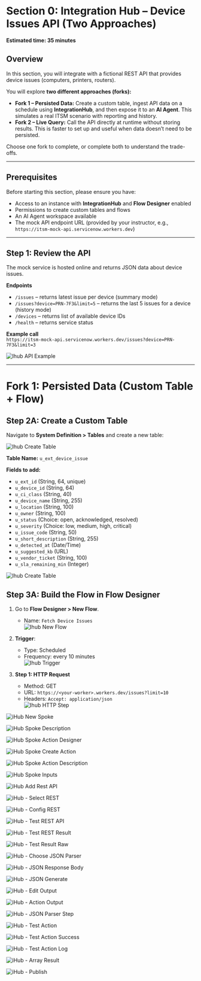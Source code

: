 # Section 0: Integration Hub – Device Issues API (Two Approaches)

**Estimated time: 35 minutes**

## Overview

In this section, you will integrate with a fictional REST API that provides device issues (computers, printers, routers).  

You will explore **two different approaches (forks):**

- **Fork 1 – Persisted Data:** Create a custom table, ingest API data on a schedule using **IntegrationHub**, and then expose it to an **AI Agent**. This simulates a real ITSM scenario with reporting and history.  
- **Fork 2 – Live Query:** Call the API directly at runtime without storing results. This is faster to set up and useful when data doesn’t need to be persisted.  

Choose one fork to complete, or complete both to understand the trade-offs.

---

## Prerequisites

Before starting this section, please ensure you have:

- Access to an instance with **IntegrationHub** and **Flow Designer** enabled  
- Permissions to create custom tables and flows  
- An AI Agent workspace available  
- The mock API endpoint URL (provided by your instructor, e.g., `https://itsm-mock-api.servicenow.workers.dev`)

---

## Step 1: Review the API

The mock service is hosted online and returns JSON data about device issues.

**Endpoints**

- `/issues` – returns latest issue per device (summary mode)  
- `/issues?device=PRN-7F3&limit=5` – returns the last 5 issues for a device (history mode)  
- `/devices` – returns list of available device IDs  
- `/health` – returns service status  

**Example call**  
`https://itsm-mock-api.servicenow.workers.dev/issues?device=PRN-7F3&limit=3`

![Ihub API Example](screenshots/ihub2-api.png)

---

# Fork 1: Persisted Data (Custom Table + Flow)

## Step 2A: Create a Custom Table

Navigate to **System Definition > Tables** and create a new table:

![Ihub Create Table](screenshots/ihub2-createtable.png)

**Table Name:** `u_ext_device_issue`

**Fields to add:**

- `u_ext_id` (String, 64, unique)  
- `u_device_id` (String, 64)  
- `u_ci_class` (String, 40)  
- `u_device_name` (String, 255)  
- `u_location` (String, 100)  
- `u_owner` (String, 100)  
- `u_status` (Choice: open, acknowledged, resolved)  
- `u_severity` (Choice: low, medium, high, critical)  
- `u_issue_code` (String, 50)  
- `u_short_description` (String, 255)  
- `u_detected_at` (Date/Time)  
- `u_suggested_kb` (URL)  
- `u_vendor_ticket` (String, 100)  
- `u_sla_remaining_min` (Integer)

![Ihub Create Table](screenshots/ihub2-table.png)

## Step 3A: Build the Flow in Flow Designer

1. Go to **Flow Designer > New Flow**.  
   - Name: `Fetch Device Issues`  
   ![Ihub New Flow](screenshots/ihub2-flow-new.png)
   
2. **Trigger**:  
   - Type: Scheduled  
   - Frequency: every 10 minutes  
   ![Ihub Trigger](screenshots/ihub2-trigger.png) 
   
3. **Step 1: HTTP Request**  
   - Method: GET  
   - URL: `https://<your-worker>.workers.dev/issues?limit=10`  
   - Headers: `Accept: application/json`  
   ![Ihub HTTP Step](screenshots/ihub-http.png)
   
![iHub New Spoke](screenshots/ihub2-new-spoke.png)

![iHub Spoke Description](screenshots/ihub2-spoke-desc.png)

![iHub Spoke Action Designer](screenshots/ihub2-spoke-action-designer.png)

![iHub Spoke Create Action](screenshots/ihub2-spoke-create-action.png)

![iHub Spoke Action Description](screenshots/ihub2-spoke-action-desc.png)

![iHub Spoke Inputs](screenshots/ihub2-spoke-inputs.png)

![iHub Add Rest API](screenshots/ihub2-add-rest-api.png)

![iHub - Select REST](screenshots/ihub2-select-rest.png)

![iHub - Config REST](screenshots/ihub2-config-rest.png)

![iHub - Test REST API](screenshots/ihub2-test-rest-api.png)

![iHub - Test REST Result](screenshots/ihub2-test-rest-result.png)

![iHub - Test Result Raw](screenshots/ihub2-test-rest-result-raw.png)

![iHub - Choose JSON Parser](screenshots/ihub2-choose-json-parser.png)

![iHub - JSON Response Body](screenshots/ihub2-json-response-body.png)

![iHub - JSON Generate](screenshots/ihub2-json-generate.png)

![iHub - Edit Output](screenshots/ihub2-edit-output.png)

![iHub - Action Output](screenshots/ihub2-action-output.png)

![iHub - JSON Parser Step](screenshots/ihub2-json-parser-step.png)

![iHub - Test Action](screenshots/ihub2-test-action.png)

![iHub - Test Action Success](screenshots/ihub2-test-action-success.png)

![iHub - Test Action Log](screenshots/ihub2-test-action-log.png)

![iHub - Array Result](screenshots/ihub2-array-result.png)

![iHub - Publish](screenshots/ihub2-publish.png)